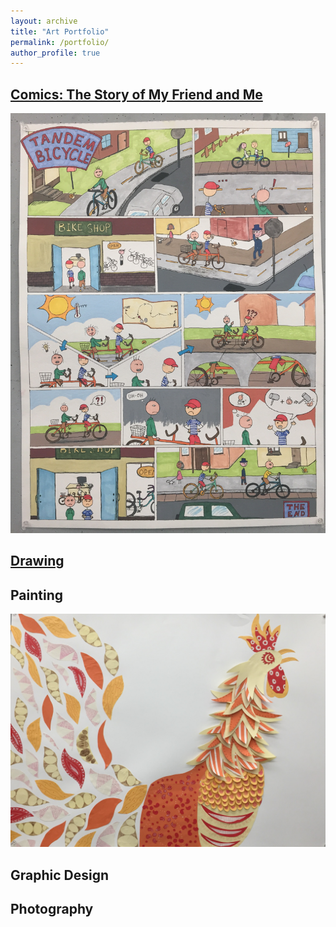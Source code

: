 ```yaml
---
layout: archive
title: "Art Portfolio"
permalink: /portfolio/
author_profile: true
---
```

## [Comics: The Story of My Friend and Me](/_portfolio/comics.md)
<img src="/images/comics/comics.JPG" width="800" />

## [Drawing](/_portfolio/drawing.md)


## Painting
<img src="/images/painting/rooster.jpg" width="800" />

## Graphic Design

## Photography


